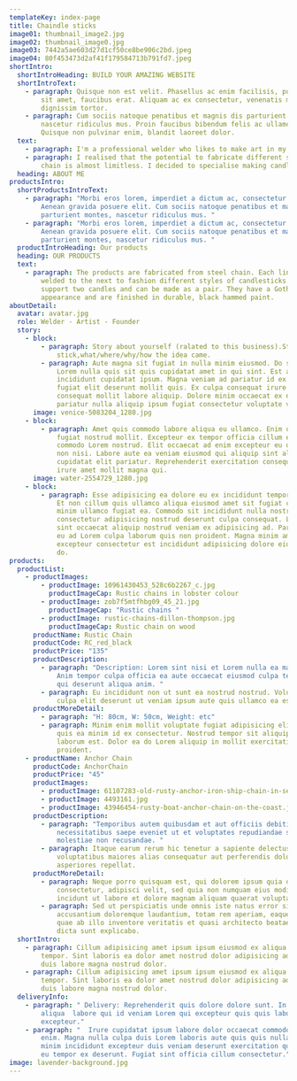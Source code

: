 ```yaml
---
templateKey: index-page
title: Chaindle sticks
image01: thumbnail_image2.jpg
image02: thumbnail_image0.jpg
image03: 7442a5ae603d27d1cf50ce8be906c2bd.jpeg
image04: 80f453473d2af41f179584713b791fd7.jpeg
shortIntro:
  shortIntroHeading: BUILD YOUR AMAZING WEBSITE
  shortIntroText:
    - paragraph: Quisque non est velit. Phasellus ac enim facilisis, pulvinar turpis
        sit amet, faucibus erat. Aliquam ac ex consectetur, venenatis mi et,
        dignissim tortor.
    - paragraph: Cum sociis natoque penatibus et magnis dis parturient montes,
        nascetur ridiculus mus. Proin faucibus bibendum felis ac ullamcorper.
        Quisque non pulvinar enim, blandit laoreet dolor.
  text:
    - paragraph: I'm a professional welder who likes to make art in my spare time.
    - paragraph: I realised that the potential to fabricate different shapes with
        chain is almost limitless. I decided to specialise making candlesticks.
  heading: ABOUT ME
productsIntro:
  shortProductsIntroText:
    - paragraph: "Morbi eros lorem, imperdiet a dictum ac, consectetur vel lacus.
        Aenean gravida posuere elit. Cum sociis natoque penatibus et magnis dis
        parturient montes, nascetur ridiculus mus. "
    - paragraph: "Morbi eros lorem, imperdiet a dictum ac, consectetur vel lacus.
        Aenean gravida posuere elit. Cum sociis natoque penatibus et magnis dis
        parturient montes, nascetur ridiculus mus. "
  productIntroHeading: Our products
  heading: OUR PRODUCTS
  text:
    - paragraph: The products are fabricated from steel chain. Each link is securely
        welded to the next to fashion different styles of candlesticks. Some
        support two candles and can be made as a pair. They have a Gothic
        appearance and are finished in durable, black hammed paint.
aboutDetail:
  avatar: avatar.jpg
  role: Welder - Artist - Founder
  story:
    - block:
        - paragraph: Story about yourself (ralated to this business).Story of candle
            stick,what/where/why/how the idea came.
        - paragraph: Aute magna sit fugiat in nulla minim eiusmod. Do sunt ea ullamco
            Lorem nulla quis sit quis cupidatat amet in qui sint. Est aute
            incididunt cupidatat ipsum. Magna veniam ad pariatur id ex sint esse
            fugiat elit deserunt mollit quis. Ex culpa consequat irure duis aute
            consequat mollit labore aliquip. Dolore minim occaecat ex non dolore
            pariatur nulla aliquip ipsum fugiat consectetur voluptate velit.
      image: venice-5083204_1280.jpg
    - block:
        - paragraph: Amet quis commodo labore aliqua eu ullamco. Enim officia officia
            fugiat nostrud mollit. Excepteur ex tempor officia cillum ex duis
            commodo Lorem nostrud. Elit occaecat ad enim excepteur eu officia ex
            non nisi. Labore aute ea veniam eiusmod qui aliquip sint aliqua
            cupidatat elit pariatur. Reprehenderit exercitation consequat irure
            irure amet mollit magna qui.
      image: water-2554729_1280.jpg
    - block:
        - paragraph: Esse adipisicing ea dolore eu ex incididunt tempor adipisicing nisi.
            Et non cillum quis ullamco aliqua eiusmod amet sit fugiat commodo
            minim ullamco fugiat ea. Commodo sit incididunt nulla nostrud nisi
            consectetur adipisicing nostrud deserunt culpa consequat. Laboris
            sint occaecat aliquip nostrud veniam ex adipisicing ad. Pariatur ex
            eu ad Lorem culpa laborum quis non proident. Magna minim amet
            excepteur consectetur est incididunt adipisicing dolore eiusmod et
            do.
products:
  productList:
    - productImages:
        - productImage: 10961430453_528c6b2267_c.jpg
          productImageCap: Rustic chains in lobster colour
        - productImage: zob7f5mtfhbg09_45_21.jpg
          productImageCap: "Rustic chains "
        - productImage: rustic-chains-dillon-thompson.jpg
          productImageCap: Rustic chain on wood
      productName: Rustic Chain
      productCode: RC_red_black
      productPrice: "135"
      productDescription:
        - paragraph: "Description: Lorem sint nisi et Lorem nulla ea magna elit commodo.
            Anim tempor culpa officia ea aute occaecat eiusmod culpa tempor et
            qui deserunt aliqua anim. "
        - paragraph: Eu incididunt non ut sunt ea nostrud nostrud. Voluptate incididunt do
            culpa elit deserunt ut veniam ipsum aute quis ullamco ea est.
      productMoreDetail:
        - paragraph: "H: 80cm, W: 50cm, Weight: etc"
        - paragraph: Minim enim mollit voluptate fugiat adipisicing elit incididunt. Anim
            quis ea minim id ex consectetur. Nostrud tempor sit aliquip enim
            laborum est. Dolor ea do Lorem aliquip in mollit exercitation
            proident.
    - productName: Anchor Chain
      productCode: AnchorChain
      productPrice: "45"
      productImages:
        - productImage: 61107283-old-rusty-anchor-iron-ship-chain-in-sea-port-old-fence-made-of-obsolete-boat-chain-elements-with-sea.jpg
        - productImage: 4493161.jpg
        - productImage: 43946454-rusty-boat-anchor-chain-on-the-coast.jpg
      productDescription:
        - paragraph: "Temporibus autem quibusdam et aut officiis debitis aut rerum
            necessitatibus saepe eveniet ut et voluptates repudiandae sint et
            molestiae non recusandae. "
        - paragraph: Itaque earum rerum hic tenetur a sapiente delectus, ut aut reiciendis
            voluptatibus maiores alias consequatur aut perferendis doloribus
            asperiores repellat.
      productMoreDetail:
        - paragraph: Neque porro quisquam est, qui dolorem ipsum quia dolor sit amet,
            consectetur, adipisci velit, sed quia non numquam eius modi tempora
            incidunt ut labore et dolore magnam aliquam quaerat voluptatem.
        - paragraph: Sed ut perspiciatis unde omnis iste natus error sit voluptatem
            accusantium doloremque laudantium, totam rem aperiam, eaque ipsa
            quae ab illo inventore veritatis et quasi architecto beatae vitae
            dicta sunt explicabo.
  shortIntro:
    - paragraph: Cillum adipisicing amet ipsum ipsum eiusmod ex aliqua mollit aute
        tempor. Sint laboris ea dolor amet nostrud dolor adipisicing adipisicing
        duis labore magna nostrud dolor.
    - paragraph: Cillum adipisicing amet ipsum ipsum eiusmod ex aliqua mollit aute
        tempor. Sint laboris ea dolor amet nostrud dolor adipisicing adipisicing
        duis labore magna nostrud dolor.
  deliveryInfo:
    - paragraph: " Delivery: Reprehenderit quis dolore dolore sunt. In non
        aliqua  labore qui id veniam Lorem qui excepteur quis quis labore
        excepteur."
    - paragraph: "  Irure cupidatat ipsum labore dolor occaecat commodo nisi sit ut id
        enim. Magna nulla culpa duis Lorem laboris aute quis quis nulla. Nostrud
        minim incididunt excepteur duis veniam deserunt exercitation quis culpa
        eu tempor ex deserunt. Fugiat sint officia cillum consectetur."
image: lavender-background.jpg
---
```

